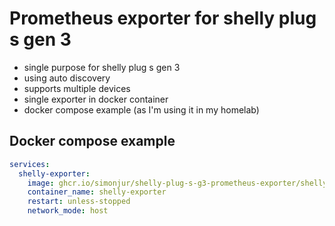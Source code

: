 # Prometheus exporter for shelly plug s gen 3

- single purpose for shelly plug s gen 3
- using auto discovery
- supports multiple devices
- single exporter in docker container
- docker compose example (as I'm using it in my homelab)

## Docker compose example

```yaml
services:
  shelly-exporter:
    image: ghcr.io/simonjur/shelly-plug-s-g3-prometheus-exporter/shelly-plug-s-gen3-exporter:latest
    container_name: shelly-exporter
    restart: unless-stopped
    network_mode: host
```